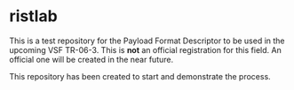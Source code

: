 # ristlab

This is a test repository for the Payload Format Descriptor to be used in the 
upcoming VSF TR-06-3. This is **not** an official registration for this 
field. An official one will be created in the near future.

This repository has been created to start and demonstrate the process.


